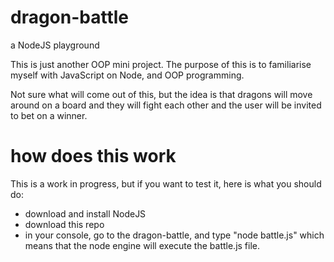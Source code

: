 # dragon-battle
a NodeJS playground

This is just another OOP mini project. The purpose of this is to familiarise myself with JavaScript on Node, and OOP programming.

Not sure what will come out of this, but the idea is that dragons will move around on a board and they will fight each other and the user will be invited to bet on a winner.

# how does this work
This is a work in progress, but if you want to test it, here is what you should do:
+ download and install NodeJS
+ download this repo
+ in your console, go to the dragon-battle, and type "node battle.js" which means that the node engine will execute the battle.js file.
